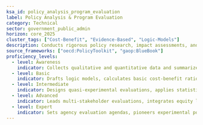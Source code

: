 ```yaml
---
ksa_id: policy_analysis_program_evaluation
label: Policy Analysis & Program Evaluation
category: Technical
sector: government_public_admin
horizon: core_2025
cluster_tags: ["Cost-Benefit", "Evidence-Based", "Logic-Models"]
description: Conducts rigorous policy research, impact assessments, and program evaluations to inform decision-making and improve public outcomes.
source_frameworks: ["oecd:PolicyToolkit", "gaop:BlueBook"]
proficiency_levels:
  - level: Awareness
    indicator: Collects qualitative and quantitative data and summarizes literature.
  - level: Basic
    indicator: Drafts logic models, calculates basic cost-benefit ratios, and prepares policy briefs.
  - level: Intermediate
    indicator: Designs quasi-experimental evaluations, applies statistical tests, and formulates recommendations.
  - level: Advanced
    indicator: Leads multi-stakeholder evaluations, integrates equity lenses, and defends findings to oversight bodies.
  - level: Expert
    indicator: Sets agency evaluation agendas, pioneers experimental policy labs, and publishes peer-reviewed studies.
---
```

